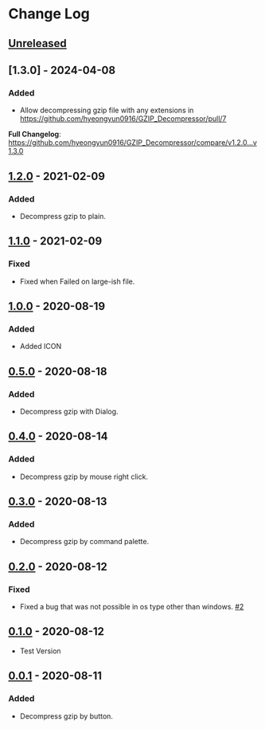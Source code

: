 # Change Log

## [Unreleased]

## [1.3.0] - 2024-04-08

### Added

- Allow decompressing gzip file with any extensions in https://github.com/hyeongyun0916/GZIP_Decompressor/pull/7

**Full Changelog**: https://github.com/hyeongyun0916/GZIP_Decompressor/compare/v1.2.0...v1.3.0

## [1.2.0] - 2021-02-09

### Added

- Decompress gzip to plain.

## [1.1.0] - 2021-02-09

### Fixed

- Fixed when Failed on large-ish file.

## [1.0.0] - 2020-08-19

### Added

- Added ICON

## [0.5.0] - 2020-08-18

### Added

- Decompress gzip with Dialog.

## [0.4.0] - 2020-08-14

### Added

- Decompress gzip by mouse right click.

## [0.3.0] - 2020-08-13

### Added

- Decompress gzip by command palette.

## [0.2.0] - 2020-08-12

### Fixed

- Fixed a bug that was not possible in os type other than windows. [#2](https://github.com/hyeongyun0916/GZIP_Decompressor/issues/2)

## [0.1.0] - 2020-08-12

- Test Version

## [0.0.1] - 2020-08-11

### Added

- Decompress gzip by button.

[unreleased]: https://github.com/hyeongyun0916/GZIP_Decompressor/compare/v1.2.0...HEAD
[1.2.0]: https://github.com/hyeongyun0916/GZIP_Decompressor/compare/v1.1.0...v1.2.0
[1.1.0]: https://github.com/hyeongyun0916/GZIP_Decompressor/compare/v1.0.0...v1.1.0
[1.0.0]: https://github.com/hyeongyun0916/GZIP_Decompressor/compare/v0.5.0...v1.0.0
[0.5.0]: https://github.com/hyeongyun0916/GZIP_Decompressor/compare/v0.4.0...v0.5.0
[0.4.0]: https://github.com/hyeongyun0916/GZIP_Decompressor/compare/v0.3.0...v0.4.0
[0.3.0]: https://github.com/hyeongyun0916/GZIP_Decompressor/compare/v0.2.0...v0.3.0
[0.2.0]: https://github.com/hyeongyun0916/GZIP_Decompressor/compare/v0.1.0...v0.2.0
[0.1.0]: https://github.com/hyeongyun0916/GZIP_Decompressor/compare/v0.0.1...v0.1.0
[0.0.1]: https://github.com/hyeongyun0916/GZIP_Decompressor/releases/tag/v0.0.1